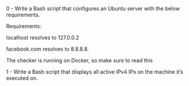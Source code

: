 0 - Write a Bash script that configures an Ubuntu server with the below requirements.

Requirements:

localhost resolves to 127.0.0.2

facebook.com resolves to 8.8.8.8.

The checker is running on Docker, so make sure to read this

1 - Write a Bash script that displays all active IPv4 IPs on the machine it’s executed on.

